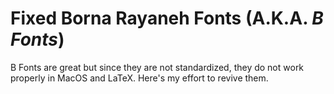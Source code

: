 # Fixed Borna Rayaneh Fonts (A.K.A. *B Fonts*)

B Fonts are great but since they are not standardized, they do not work properly in MacOS and LaTeX. Here's my effort to revive them.
